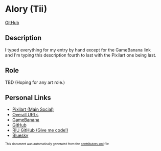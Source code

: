 # Alory (Tii)
[GitHub](https://github.com/SIG7Pro)
## Description
I typed everything for my entry by hand except for the GameBanana link and I'm typing this description fourth to last with the Pixilart one being last.

## Role
TBD (Hoping for any art role.)


## Personal Links
- [Pixilart (Main Social)](www.pixilart.com/SIG7)
- [Overall URLs](www.resite.link/SIG7)
- [GameBanana](https://gamebanana.com/members/3596692)
- [GitHub](www.github.com/SIG7Pro)
- [RIU GitHub (Give me code!)](www.github.com/SIG7Pro/RapItUp)
- [Bluesky](www.bsky.app/profile/elastedalorian.bsky.social)


<sup><sub>This document was automatically generated from the [contributors.xml](https://github.com/haxecollab/ludum-dare-56/blob/main/contributors.xml) file</sub></sup>